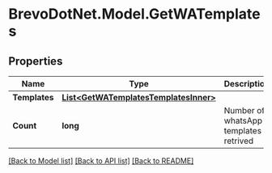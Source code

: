 # BrevoDotNet.Model.GetWATemplates

## Properties

Name | Type | Description | Notes
------------ | ------------- | ------------- | -------------
**Templates** | [**List&lt;GetWATemplatesTemplatesInner&gt;**](GetWATemplatesTemplatesInner.md) |  | 
**Count** | **long** | Number of whatsApp templates retrived | 

[[Back to Model list]](../../README.md#documentation-for-models) [[Back to API list]](../../README.md#documentation-for-api-endpoints) [[Back to README]](../../README.md)

